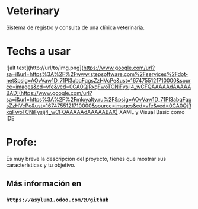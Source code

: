# Veterinary
Sistema de registro y consulta de una clínica veterinaria.

# Techs a usar
![alt text](http://url/to/img.png](https://www.google.com/url?sa=i&url=https%3A%2F%2Fwww.stepsoftware.com%2Fservices%2Fdot-net&psig=AOvVaw1D_71Pl3abqFqgsZzHVcPe&ust=1674755121710000&source=images&cd=vfe&ved=0CA0QjRxqFwoTCNiFysij4_wCFQAAAAAdAAAAABAD](https://www.google.com/url?sa=i&url=https%3A%2F%2Fmloyalty.ru%2F&psig=AOvVaw1D_71Pl3abqFqgsZzHVcPe&ust=1674755121710000&source=images&cd=vfe&ved=0CA0QjRxqFwoTCNiFysij4_wCFQAAAAAdAAAAABAX) XAML y Visual Basic como IDE

# Profe:
Es muy breve la descripción del proyecto, tienes que mostrar sus características y tu objetivo.

## Más información en
### `https://asylum1.odoo.com/@/github`
